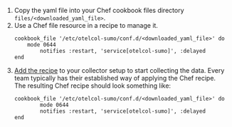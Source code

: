 1. Copy the yaml file into your Chef cookbook files directory `files/<downloaded_yaml_file>`.
2. Use a Chef file resource in a recipe to manage it.
    ```
    cookbook_file '/etc/otelcol-sumo/conf.d/<downloaded_yaml_file>' do
    	mode 0644
            notifies :restart, 'service[otelcol-sumo]', :delayed
    end
    ```
3. [Add the recipe](https://github.com/SumoLogic/sumologic-otel-collector/blob/main/examples/chef/sumologic-otel-collector/README.md) to your collector setup to start collecting the data. Every team typically has their established way of applying the Chef recipe. The resulting Chef recipe should look something like:
    ```
    cookbook_file '/etc/otelcol-sumo/conf.d/<downloaded_yaml_file>' do
            mode 0644
            notifies :restart, 'service[otelcol-sumo]', :delayed
    end
    ```
